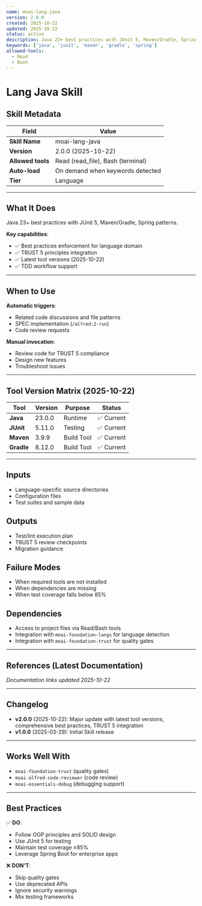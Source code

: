 ```yaml
---
name: moai-lang-java
version: 2.0.0
created: 2025-10-22
updated: 2025-10-22
status: active
description: Java 23+ best practices with JUnit 5, Maven/Gradle, Spring patterns.
keywords: ['java', 'junit', 'maven', 'gradle', 'spring']
allowed-tools:
  - Read
  - Bash
---
```


# Lang Java Skill

## Skill Metadata

| Field | Value |
| ----- | ----- |
| **Skill Name** | moai-lang-java |
| **Version** | 2.0.0 (2025-10-22) |
| **Allowed tools** | Read (read_file), Bash (terminal) |
| **Auto-load** | On demand when keywords detected |
| **Tier** | Language |

---

## What It Does

Java 23+ best practices with JUnit 5, Maven/Gradle, Spring patterns.

**Key capabilities**:
- ✅ Best practices enforcement for language domain
- ✅ TRUST 5 principles integration
- ✅ Latest tool versions (2025-10-22)
- ✅ TDD workflow support

---

## When to Use

**Automatic triggers**:
- Related code discussions and file patterns
- SPEC implementation (`/alfred:2-run`)
- Code review requests

**Manual invocation**:
- Review code for TRUST 5 compliance
- Design new features
- Troubleshoot issues

---

## Tool Version Matrix (2025-10-22)

| Tool | Version | Purpose | Status |
|------|---------|---------|--------|
| **Java** | 23.0.0 | Runtime | ✅ Current |
| **JUnit** | 5.11.0 | Testing | ✅ Current |
| **Maven** | 3.9.9 | Build Tool | ✅ Current |
| **Gradle** | 8.12.0 | Build Tool | ✅ Current |

---

## Inputs

- Language-specific source directories
- Configuration files
- Test suites and sample data

## Outputs

- Test/lint execution plan
- TRUST 5 review checkpoints
- Migration guidance

## Failure Modes

- When required tools are not installed
- When dependencies are missing
- When test coverage falls below 85%

## Dependencies

- Access to project files via Read/Bash tools
- Integration with `moai-foundation-langs` for language detection
- Integration with `moai-foundation-trust` for quality gates

---

## References (Latest Documentation)

_Documentation links updated 2025-10-22_

---

## Changelog

- **v2.0.0** (2025-10-22): Major update with latest tool versions, comprehensive best practices, TRUST 5 integration
- **v1.0.0** (2025-03-29): Initial Skill release

---

## Works Well With

- `moai-foundation-trust` (quality gates)
- `moai-alfred-code-reviewer` (code review)
- `moai-essentials-debug` (debugging support)

---

## Best Practices

✅ **DO**:
- Follow OOP principles and SOLID design
- Use JUnit 5 for testing
- Maintain test coverage ≥85%
- Leverage Spring Boot for enterprise apps

❌ **DON'T**:
- Skip quality gates
- Use deprecated APIs
- Ignore security warnings
- Mix testing frameworks
